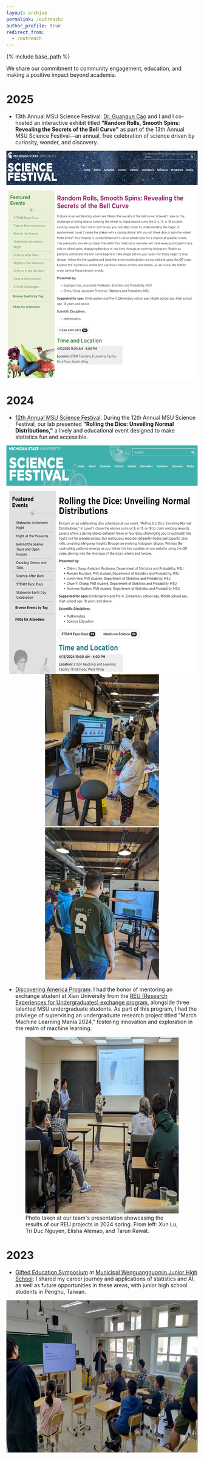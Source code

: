 ```yaml
---
layout: archive
permalink: /outreach/
author_profile: true
redirect_from:
  - /outreach
---
```


{% include base_path %}

We share our commitment to community engagement, education, and making a positive impact beyond academia.

2025
======
* 13th Annual MSU Science Festival: [Dr. Guanqun Cao](https://sites.google.com/view/guanquncaowebpage) and I and I co-hosted an interactive exhibit titled **"Random Rolls, Smooth Spins: Revealing the Secrets of the Bell Curve"** as part of the 13th Annual MSU Science Festival—an annual, free celebration of science driven by curiosity, wonder, and discovery.

<img src='/images/2025 MSU Science Festival.png' width="600" height="600" style="margin: 0 auto; display: block;">

2024
======
* [12th Annual MSU Science Festival](https://stt.natsci.msu.edu/news/stt-msu-science-festival.aspx): During the 12th Annual MSU Science Festival, our lab presented **"Rolling the Dice: Unveiling Normal Distributions,"** a lively and educational event designed to make statistics fun and accessible.  

<img src='/images/2024 MSU Science Festival.png' width="600" height="600" style="margin: 0 auto; display: block;">

<div style="text-align: center;">
	<img src='/images/MSU sciecne 2.jpeg' width="300" height="400">
	<img src='/images/MSU sciecne 1.jpeg' width="300" height="400">
</div>

* [Discovering America Program](https://math.msu.edu/Exchange/discovering-america.aspx): I had the honor of mentoring an exchange student at Xian University from the [REU (Research Experiences for Undergraduates) exchange program](https://math.msu.edu/Exchange/index.aspx), alongside three talented MSU undergraduate students. As part of this program, I had the privilege of supervising an undergraduate research project titled "March Machine Learning Mania 2024," fostering innovation and exploration in the realm of machine learning.

<figure style="margin-left: auto; margin-right: auto; width: 80%;">
<img src='/images/2024REU.jpeg' width="600" height="464">
<figcaption>Photo taken at our team's presentation showcasing the results of our REU projects in 2024 spring. From left: Xun Lu, Tri Duc Nguyen, Elisha Alemao, and Tarun Rawat.</figcaption>
</figure>

2023
======

* [Gifted Education Symposium](https://www.facebook.com/plugins/post.php?href=https%3A%2F%2Fwww.facebook.com%2FWGJHgifted%2Fposts%2Fpfbid02vVLoK1SDNGH6TLW1yqVofWi2M5pM8h7tUhNMXai8rMXwnxdTp3ZmeHayGRBycKMJl&show_text=true&width=500) at [Municipal Wenguangguomin Junior High School](http://www.wgjh.phc.edu.tw/): I shared my career journey and applications of statistics and AI, as well as future opportunities in these areas, with junior high school students in Penghu, Taiwan.

<img src='/images/Penghu Outreach 2.jpeg' width="600" height="400" style="margin: 0 auto; display: block;">